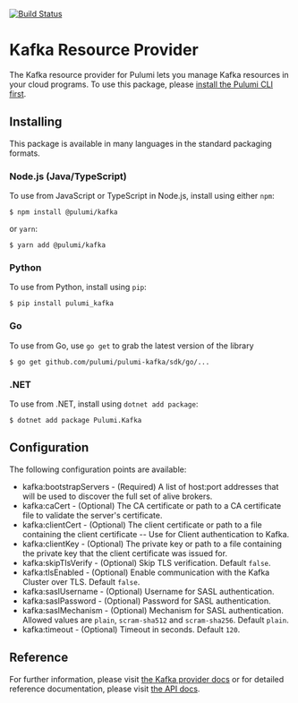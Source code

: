 [![Build Status](https://travis-ci.com/pulumi/pulumi-kafka.svg?token=eHg7Zp5zdDDJfTjY8ejq&branch=master)](https://travis-ci.com/pulumi/pulumi-kafka)

# Kafka Resource Provider

The Kafka resource provider for Pulumi lets you manage Kafka resources in your cloud programs. To use
this package, please [install the Pulumi CLI first](https://pulumi.io/).

## Installing

This package is available in many languages in the standard packaging formats.

### Node.js (Java/TypeScript)

To use from JavaScript or TypeScript in Node.js, install using either `npm`:

    $ npm install @pulumi/kafka

or `yarn`:

    $ yarn add @pulumi/kafka

### Python

To use from Python, install using `pip`:

    $ pip install pulumi_kafka

### Go

To use from Go, use `go get` to grab the latest version of the library

    $ go get github.com/pulumi/pulumi-kafka/sdk/go/...

### .NET

To use from .NET, install using `dotnet add package`:

    $ dotnet add package Pulumi.Kafka

## Configuration

The following configuration points are available:

* kafka:bootstrapServers - (Required) A list of host:port addresses that will be used to discover the full set of alive brokers.
* kafka:caCert - (Optional) The CA certificate or path to a CA certificate file to validate the server's certificate.
* kafka:clientCert - (Optional) The client certificate or path to a file containing the client certificate -- Use for Client authentication to Kafka.
* kafka:clientKey - (Optional) The private key or path to a file containing the private key that the client certificate was issued for.
* kafka:skipTlsVerify - (Optional) Skip TLS verification. Default `false`.
* kafka:tlsEnabled - (Optional) Enable communication with the Kafka Cluster over TLS. Default `false`.
* kafka:saslUsername - (Optional) Username for SASL authentication.
* kafka:saslPassword - (Optional) Password for SASL authentication.
* kafka:saslMechanism - (Optional) Mechanism for SASL authentication. Allowed values are `plain`, `scram-sha512` and `scram-sha256`. Default `plain`.
* kafka:timeout - (Optional) Timeout in seconds. Default `120`.

## Reference

For further information, please visit [the Kafka provider docs](https://www.pulumi.com/docs/intro/cloud-providers/kafka) or for detailed reference documentation, please visit [the API docs](https://www.pulumi.com/docs/reference/pkg/kafka).

